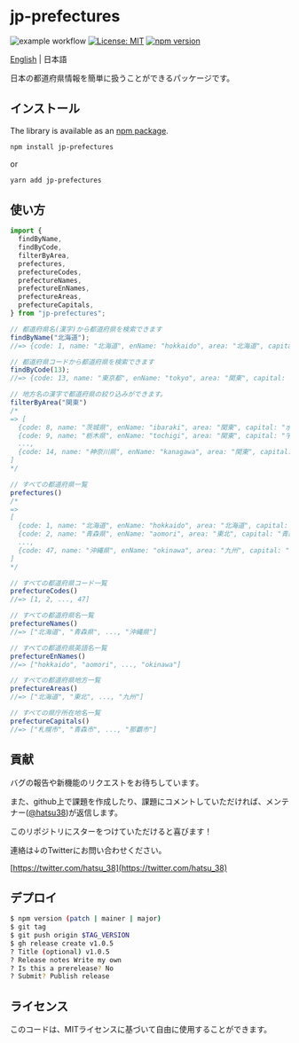 # jp-prefectures
![example workflow](https://github.com/hatsu38/jpPrefectures/actions/workflows/ci.yml/badge.svg)
[![License: MIT](https://img.shields.io/badge/License-MIT-yellow.svg)](https://opensource.org/licenses/MIT)
[![npm version](https://badge.fury.io/js/jp-prefectures.svg)](https://badge.fury.io/js/jp-prefectures)

[English](../../README.md) | 日本語

日本の都道府県情報を簡単に扱うことができるパッケージです。

## インストール

The library is available as an [npm package](https://www.npmjs.com/package/jp-prefectures).

```sh
npm install jp-prefectures
```
or

```sh
yarn add jp-prefectures
```

## 使い方

```javascript
import {
  findByName,
  findByCode,
  filterByArea,
  prefectures,
  prefectureCodes,
  prefectureNames,
  prefectureEnNames,
  prefectureAreas,
  prefectureCapitals,
} from "jp-prefectures";

// 都道府県名(漢字)から都道府県を検索できます
findByName("北海道");
//=> {code: 1, name: "北海道", enName: "hokkaido", area: "北海道", capital: "札幌市"}

// 都道府県コードから都道府県を検索できます
findByCode(13);
//=> {code: 13, name: "東京都", enName: "tokyo", area: "関東", capital: "新宿区"}

// 地方名の漢字で都道府県の絞り込みができます。
filterByArea("関東")
/*
=> [
  {code: 8, name: "茨城県", enName: "ibaraki", area: "関東", capital: "水戸市"},
  {code: 9, name: "栃木県", enName: "tochigi", area: "関東", capital: "宇都宮市"},
  ...,
  {code: 14, name: "神奈川県", enName: "kanagawa", area: "関東", capital: "横浜市"}
]
*/

// すべての都道府県一覧
prefectures()
/*
=>
[
  {code: 1, name: "北海道", enName: "hokkaido", area: "北海道", capital: "札幌市"},
  {code: 2, name: "青森県", enName: "aomori", area: "東北", capital: "青森市"},
  ...,
  {code: 47, name: "沖縄県", enName: "okinawa", area: "九州", capital: "那覇市"}
]
*/

// すべての都道府県コード一覧
prefectureCodes()
//=> [1, 2, ..., 47]

// すべての都道府県名一覧
prefectureNames()
//=> ["北海道", "青森県", ..., "沖縄県"]

// すべての都道府県英語名一覧
prefectureEnNames()
//=> ["hokkaido", "aomori", ..., "okinawa"]

// すべての都道府県地方一覧
prefectureAreas()
//=> ["北海道", "東北", ..., "九州"]

// すべての県庁所在地名一覧
prefectureCapitals()
//=> ["札幌市", "青森市", ..., "那覇市"]
```

## 貢献
バグの報告や新機能のリクエストをお待ちしています。

また、github上で課題を作成したり、課題にコメントしていただければ、メンテナー([@hatsu38](https://github.com/hatsu38))が返信します。

このリポジトリにスターをつけていただけると喜びます！

連絡は↓のTwitterにお問い合わせください。

[https://twitter.com/hatsu_38](https://twitter.com/hatsu_38)

## デプロイ

```sh
$ npm version (patch | mainer | major)
$ git tag
$ git push origin $TAG_VERSION
$ gh release create v1.0.5
? Title (optional) v1.0.5
? Release notes Write my own
? Is this a prerelease? No
? Submit? Publish release
```

## ライセンス
このコードは、MITライセンスに基づいて自由に使用することができます。